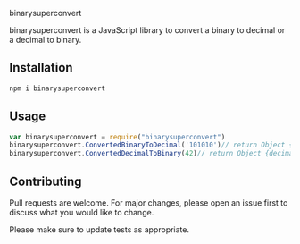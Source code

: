 binarysuperconvert

binarysuperconvert is a JavaScript library to convert a binary to decimal or a decimal to binary.

## Installation

```bash
npm i binarysuperconvert
```

## Usage

```javascript
var binarysuperconvert = require("binarysuperconvert") 
binarysuperconvert.ConvertedBinaryToDecimal('101010')// return Object {decimal: 42, NBbyts: 6, arrByts: [32, 16, 8, 4, 2, 1], binary: "101010"}
binarysuperconvert.ConvertedDecimalToBinary(42)// return Object {decimal: 42, NBbyts: 6, arrByts: [32, 16, 8, 4, 2, 1], binary: "101010"}
```

## Contributing
Pull requests are welcome. For major changes, please open an issue first to discuss what you would like to change.

Please make sure to update tests as appropriate.
